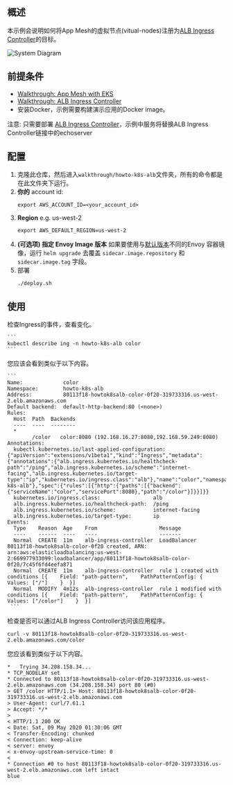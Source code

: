 ## 概述

本示例会说明如何将App Mesh的虚拟节点(vitual-nodes)注册为[ALB Ingress Controller](https://github.com/kubernetes-sigs/aws-alb-ingress-controller)的目标。

![System Diagram](./howto-k8s-alb.png "System Diagram")

## 前提条件
- [Walkthrough: App Mesh with EKS](../eks/)
- [Walkthrough: ALB Ingress Controller](https://kubernetes-sigs.github.io/aws-load-balancer-controller/v1.1/guide/walkthrough/echoserver/#deploy-the-alb-ingress-controller)
- 安装Docker，示例需要构建演示应用的Docker image。

注意: 只需要部署 [ALB Ingress Controller](https://kubernetes-sigs.github.io/aws-load-balancer-controller/v1.1/guide/walkthrough/echoserver/#deploy-the-alb-ingress-controller)，示例中服务将替换ALB Ingress Controller链接中的echoserver

## 配置

1. 克隆此仓库，然后进入`walkthrough/howto-k8s-alb`文件夹，所有的命令都是在此文件夹下运行。
2. **你的** account id:
    ```
    export AWS_ACCOUNT_ID=<your_account_id>
    ```
3. **Region** e.g. us-west-2
    ```
    export AWS_DEFAULT_REGION=us-west-2
    ```
4. **(可选项) 指定 Envoy Image 版本** 如果要使用与[默认版本](https://github.com/aws/eks-charts/tree/master/stable/appmesh-controller#configuration)不同的Envoy 容器镜像，运行 `helm upgrade` 去覆盖 `sidecar.image.repository` 和 `sidecar.image.tag` 字段。
5. 部署
    ```.
    ./deploy.sh
    ```

## 使用

检查Ingress的事件，查看变化。

    ```
    kubectl describe ing -n howto-k8s-alb color
    ```

您应该会看到类似于以下内容。

    ```
    Name:             color
    Namespace:        howto-k8s-alb
    Address:          80113f18-howtok8salb-color-0f20-319733316.us-west-2.elb.amazonaws.com
    Default backend:  default-http-backend:80 (<none>)
    Rules:
      Host  Path  Backends
      ----  ----  --------
      *
            /color   color:8080 (192.168.16.27:8080,192.168.59.249:8080)
    Annotations:
      kubectl.kubernetes.io/last-applied-configuration:  {"apiVersion":"extensions/v1beta1","kind":"Ingress","metadata":{"annotations":{"alb.ingress.kubernetes.io/healthcheck-path":"/ping","alb.ingress.kubernetes.io/scheme":"internet-facing","alb.ingress.kubernetes.io/target-type":"ip","kubernetes.io/ingress.class":"alb"},"name":"color","namespace":"howto-k8s-alb"},"spec":{"rules":[{"http":{"paths":[{"backend":{"serviceName":"color","servicePort":8080},"path":"/color"}]}}]}}
      kubernetes.io/ingress.class:                 alb
      alb.ingress.kubernetes.io/healthcheck-path:  /ping
      alb.ingress.kubernetes.io/scheme:            internet-facing
      alb.ingress.kubernetes.io/target-type:       ip
    Events:
      Type    Reason  Age    From                    Message
      ----    ------  ----   ----                    -------
      Normal  CREATE  11m    alb-ingress-controller  LoadBalancer 80113f18-howtok8salb-color-0f20 created, ARN: arn:aws:elasticloadbalancing:us-west-2:669977933099:loadbalancer/app/80113f18-howtok8salb-color-0f20/7c45f6fd4eefa871
      Normal  CREATE  11m    alb-ingress-controller  rule 1 created with conditions [{    Field: "path-pattern",    PathPatternConfig: {      Values: ["/"]    }  }]
      Normal  MODIFY  4m12s  alb-ingress-controller  rule 1 modified with conditions [{    Field: "path-pattern",    PathPatternConfig: {      Values: ["/color"]    }  }]
     ```

检查是否可以通过ALB Ingress Controller访问该应用程序。

```
curl -v 80113f18-howtok8salb-color-0f20-319733316.us-west-2.elb.amazonaws.com/color
```

您应该看到类似于以下内容。

```
*   Trying 34.208.158.34...
* TCP_NODELAY set
* Connected to 80113f18-howtok8salb-color-0f20-319733316.us-west-2.elb.amazonaws.com (34.208.158.34) port 80 (#0)
> GET /color HTTP/1.1> Host: 80113f18-howtok8salb-color-0f20-319733316.us-west-2.elb.amazonaws.com
> User-Agent: curl/7.61.1
> Accept: */*
>
< HTTP/1.1 200 OK
< Date: Sat, 09 May 2020 01:30:06 GMT
< Transfer-Encoding: chunked
< Connection: keep-alive
< server: envoy
< x-envoy-upstream-service-time: 0
<
* Connection #0 to host 80113f18-howtok8salb-color-0f20-319733316.us-west-2.elb.amazonaws.com left intact
blue
```
